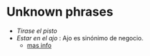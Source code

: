 # Unknown phrases

* *Tirase el pisto*
* *Estar en el ajo* : Ajo es sinónimo de negocio.
    * [mas info](https://spanish.stackexchange.com/questions/18675/cu%C3%A1l-es-el-origen-de-la-expresi%C3%B3n-estar-en-el-ajo)

